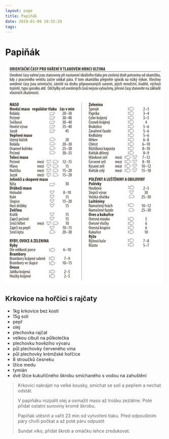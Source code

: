 ```yaml
---
layout: page
title: Papiňák
date: 2019-01-09 19:55:29
tags:
---
```


# Papiňák

![Časy vaření](./casy_vareni.png "Časy vaření")

## Krkovice na hořčici s rajčaty

- 1kg krkovice bez kosti
- 15g soli
- pepř
- olej
- plechovka rajčat
- velkou cibuli na půlkolečka
- plechovku hovězího vývaru
- půl plechovky červeného vína
- půl plechovky krémžské hořčice
- 8 stroučků česneku
- lžíce medu
- tymián
- dvě lžíce kukuřičného škrobu smíchaného s vodou na zahuštění

> Krkovici nakrájet na velké kousky, smíchat se solí a pepřem a nechat odstát.
>
> V papiňáku rozpálit olej a osmažit maso až trošku zezlátne. Poté přidat ostatní suroviny kromě škrobu.
>
> Papiňák utěsnit a vařit 23 min od vytvoření tlaku. Před odpouštním páry chvíli počkat a až poté páru odpustit
>
> Sundat víko, přidat škrob a omáčku lehce zredukovat.
